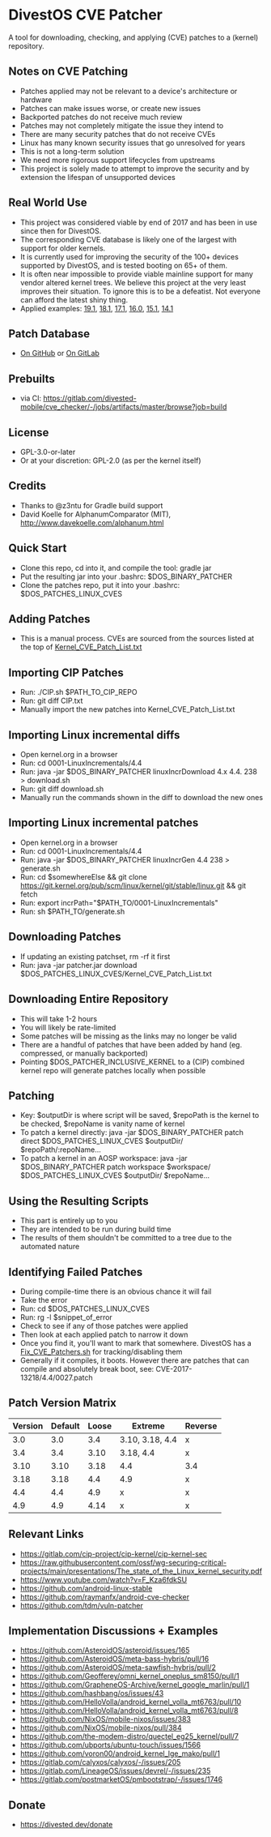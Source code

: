 DivestOS CVE Patcher
====================

A tool for downloading, checking, and applying (CVE) patches to a (kernel) repository.

Notes on CVE Patching
----------------------
- Patches applied may not be relevant to a device's architecture or hardware
- Patches can make issues worse, or create new issues
- Backported patches do not receive much review
- Patches may not completely mitigate the issue they intend to
- There are many security patches that do not receive CVEs
- Linux has many known security issues that go unresolved for years
- This is not a long-term solution
- We need more rigorous support lifecycles from upstreams
- This project is solely made to attempt to improve the security and by extension the lifespan of unsupported devices

Real World Use
--------------
- This project was considered viable by end of 2017 and has been in use since then for DivestOS.
- The corresponding CVE database is likely one of the largest with support for older kernels.
- It is currently used for improving the security of the 100+ devices supported by DivestOS, and is tested booting on 65+ of them.
- It is often near impossible to provide viable mainline support for many vendor altered kernel trees. We believe this project at the very least improves their situation. To ignore this is to be a defeatist. Not everyone can afford the latest shiny thing.
- Applied examples: [19.1](https://github.com/Divested-Mobile/DivestOS-Build/tree/master/Scripts/LineageOS-19.1/CVE_Patchers), [18.1](https://github.com/Divested-Mobile/DivestOS-Build/tree/master/Scripts/LineageOS-18.1/CVE_Patchers), [17.1](https://github.com/Divested-Mobile/DivestOS-Build/tree/master/Scripts/LineageOS-17.1/CVE_Patchers), [16.0](https://github.com/Divested-Mobile/DivestOS-Build/tree/master/Scripts/LineageOS-16.0/CVE_Patchers), [15.1](https://github.com/Divested-Mobile/DivestOS-Build/tree/master/Scripts/LineageOS-15.1/CVE_Patchers), [14.1](https://github.com/Divested-Mobile/DivestOS-Build/tree/master/Scripts/LineageOS-14.1/CVE_Patchers)

Patch Database
--------------
- [On GitHub](https://github.com/Divested-Mobile/Kernel_Patches) or [On GitLab](https://gitlab.com/divested-mobile/kernel_patches)

Prebuilts
---------
- via CI: https://gitlab.com/divested-mobile/cve_checker/-/jobs/artifacts/master/browse?job=build

License
-------
- GPL-3.0-or-later
- Or at your discretion: GPL-2.0 (as per the kernel itself)

Credits
-------
- Thanks to @z3ntu for Gradle build support
- David Koelle for AlphanumComparator (MIT), http://www.davekoelle.com/alphanum.html

Quick Start
-----------
- Clone this repo, cd into it, and compile the tool: gradle jar
- Put the resulting jar into your .bashrc: $DOS_BINARY_PATCHER
- Clone the patches repo, put it into your .bashrc: $DOS_PATCHES_LINUX_CVES

Adding Patches
--------------
- This is a manual process. CVEs are sourced from the sources listed at the top of [Kernel_CVE_Patch_List.txt](https://raw.githubusercontent.com/Divested-Mobile/Kernel_Patches/master/Kernel_CVE_Patch_List.txt)

Importing CIP Patches
---------------------
- Run: ./CIP.sh $PATH_TO_CIP_REPO
- Run: git diff CIP.txt
- Manually import the new patches into Kernel_CVE_Patch_List.txt

Importing Linux incremental diffs
----------------------------------
- Open kernel.org in a browser
- Run: cd 0001-LinuxIncrementals/4.4
- Run: java -jar $DOS_BINARY_PATCHER linuxIncrDownload 4.x 4.4. 238 > download.sh
- Run: git diff download.sh
- Manually run the commands shown in the diff to download the new ones

Importing Linux incremental patches
------------------------------------
- Open kernel.org in a browser
- Run: cd 0001-LinuxIncrementals/4.4
- Run: java -jar $DOS_BINARY_PATCHER linuxIncrGen 4.4 238 > generate.sh
- Run: cd $somewhereElse && git clone https://git.kernel.org/pub/scm/linux/kernel/git/stable/linux.git && git fetch
- Run: export incrPath="$PATH_TO/0001-LinuxIncrementals"
- Run: sh $PATH_TO/generate.sh

Downloading Patches
-------------------
- If updating an existing patchset, rm -rf it first
- Run: java -jar patcher.jar download $DOS_PATCHES_LINUX_CVES/Kernel_CVE_Patch_List.txt

Downloading Entire Repository
-----------------------------
- This will take 1-2 hours
- You will likely be rate-limited
- Some patches will be missing as the links may no longer be valid
- There are a handful of patches that have been added by hand (eg. compressed, or manually backported)
- Pointing $DOS_PATCHER_INCLUSIVE_KERNEL to a (CIP) combined kernel repo will generate patches locally when possible

Patching
--------
- Key: $outputDir is where script will be saved, $repoPath is the kernel to be checked, $repoName is vanity name of kernel
- To patch a kernel directly: java -jar $DOS_BINARY_PATCHER patch direct $DOS_PATCHES_LINUX_CVES $outputDir/ $repoPath/:repoName...
- To patch a kernel in an AOSP workspace: java -jar $DOS_BINARY_PATCHER patch workspace $workspace/ $DOS_PATCHES_LINUX_CVES $outputDir/ $repoName...

Using the Resulting Scripts
---------------------------
- This part is entirely up to you
- They are intended to be run during build time
- The results of them shouldn't be committed to a tree due to the automated nature

Identifying Failed Patches
--------------------------
- During compile-time there is an obvious chance it will fail
- Take the error
- Run: cd $DOS_PATCHES_LINUX_CVES
- Run: rg -l $snippet_of_error
- Check to see if any of those patches were applied
- Then look at each applied patch to narrow it down
- Once you find it, you'll want to mark that somewhere. DivestOS has a [Fix_CVE_Patchers.sh](https://github.com/Divested-Mobile/DivestOS-Build/blob/master/Scripts/Common/Fix_CVE_Patchers.sh) for tracking/disabling them
- Generally if it compiles, it boots. However there are patches that can compile and absolutely break boot, see: CVE-2017-13218/4.4/0027.patch

Patch Version Matrix
--------------------
| Version | Default | Loose | Extreme         | Reverse |
| ------- | ------- | ----- | --------------- | ------- |
| 3.0     |3.0      | 3.4   | 3.10, 3.18, 4.4 | x       |
| 3.4     |3.4      | 3.10  | 3.18, 4.4       | x       |
| 3.10    |3.10     | 3.18  | 4.4             | 3.4     |
| 3.18    |3.18     | 4.4   | 4.9             | x       |
| 4.4     |4.4      | 4.9   | x               | x       |
| 4.9     |4.9      | 4.14  | x               | x       |

Relevant Links
--------------
- https://gitlab.com/cip-project/cip-kernel/cip-kernel-sec
- https://raw.githubusercontent.com/ossf/wg-securing-critical-projects/main/presentations/The_state_of_the_Linux_kernel_security.pdf
- https://www.youtube.com/watch?v=F_Kza6fdkSU
- https://github.com/android-linux-stable
- https://github.com/raymanfx/android-cve-checker
- https://github.com/tdm/vuln-patcher

Implementation Discussions + Examples
-------------------------------------
- https://github.com/AsteroidOS/asteroid/issues/165
- https://github.com/AsteroidOS/meta-bass-hybris/pull/16
- https://github.com/AsteroidOS/meta-sawfish-hybris/pull/2
- https://github.com/Geofferey/omni_kernel_oneplus_sm8150/pull/1
- https://github.com/GrapheneOS-Archive/kernel_google_marlin/pull/1
- https://github.com/hashbang/os/issues/43
- https://github.com/HelloVolla/android_kernel_volla_mt6763/pull/10
- https://github.com/HelloVolla/android_kernel_volla_mt6763/pull/8
- https://github.com/NixOS/mobile-nixos/issues/383
- https://github.com/NixOS/mobile-nixos/pull/384
- https://github.com/the-modem-distro/quectel_eg25_kernel/pull/7
- https://github.com/ubports/ubuntu-touch/issues/1566
- https://github.com/voron00/android_kernel_lge_mako/pull/1
- https://gitlab.com/calyxos/calyxos/-/issues/205
- https://gitlab.com/LineageOS/issues/devrel/-/issues/235
- https://gitlab.com/postmarketOS/pmbootstrap/-/issues/1746

Donate
-------
- https://divested.dev/donate
